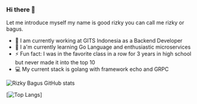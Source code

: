 ### Hi there 👋

Let me introduce myself my name is good rizky you can call me rizky or bagus.

- 🔭 I am currently working at GITS Indonesia as a Backend Developer
- 🌱 I a'm currently learning Go Language and enthusiastic microservices
- ⚡ Fun fact: I was in the favorite class in a row for 3 years in high school but never made it into the top 10
- 💻 My current stack is golang with framework echo and GRPC

![Rizky Bagus GitHub stats](https://github-readme-stats.vercel.app/api?username=rizky-bagus&show_icons=true&theme=dark)


[![Top Langs](https://github-readme-stats.vercel.app/api/top-langs/?username=rizky-bagus&layout=compact)]

